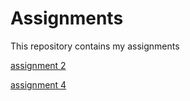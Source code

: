 # Assignments
This repository contains my assignments

[assignment 2](https://github.com/ZariouhYassin/Assignments/blob/master/Assignment_week_2%20(1).ipynb)

[assignment 4](https://github.com/ZariouhYassin/Assignments/blob/master/Assignment_week_4.ipynb) 


